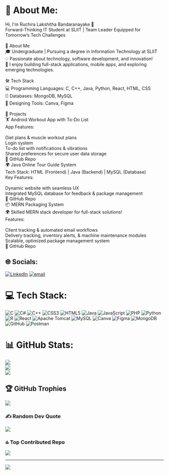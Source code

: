 # 💫 About Me:
Hi, I'm Ruchira Lakshitha Bandaranayake 👋<br>Forward-Thinking IT Student at SLIIT | Team Leader Equipped for Tomorrow’s Tech Challenges<br><br>🚀 About Me<br>🎓 Undergraduate | Pursuing a degree in Information Technology at SLIIT<br>💡 Passionate about technology, software development, and innovation!<br>📌 I enjoy building full-stack applications, mobile apps, and exploring emerging technologies.<br><br>🛠️ Tech Stack<br>💻 Programming Languages: C, C++, Java, Python, React, HTML, CSS<br>🗄️ Databases: MongoDB, MySQL<br>🎨 Designing Tools: Canva, Figma<br><br>📌 Projects<br>🏋️ Android Workout App with To-Do List<br>App Features:<br><br>Diet plans & muscle workout plans<br>Login system<br>To-do list with notifications & vibrations<br>Shared preferences for secure user data storage<br>🔗 GitHub Repo<br>🌍 Java Online Tour Guide System<br>Tech Stack: HTML (Frontend) | Java (Backend) | MySQL (Database)<br>Key Features:<br><br>Dynamic website with seamless UX<br>Integrated MySQL database for feedback & package management<br>🔗 GitHub Repo<br>📦 MERN Packaging System<br>🌍 Skilled MERN stack developer for full-stack solutions!<br>Features:<br><br>Client tracking & automated email workflows<br>Delivery tracking, inventory alerts, & machine maintenance modules<br>Scalable, optimized package management system<br>🔗 GitHub Repo<br>


## 🌐 Socials:
[![LinkedIn](https://img.shields.io/badge/LinkedIn-%230077B5.svg?logo=linkedin&logoColor=white)](https://linkedin.com/in/ruchirabandaranayake) [![email](https://img.shields.io/badge/Email-D14836?logo=gmail&logoColor=white)](mailto:Lruchira58@gmail.cm) 

# 💻 Tech Stack:
![C](https://img.shields.io/badge/c-%2300599C.svg?style=for-the-badge&logo=c&logoColor=white) ![C#](https://img.shields.io/badge/c%23-%23239120.svg?style=for-the-badge&logo=csharp&logoColor=white) ![C++](https://img.shields.io/badge/c++-%2300599C.svg?style=for-the-badge&logo=c%2B%2B&logoColor=white) ![CSS3](https://img.shields.io/badge/css3-%231572B6.svg?style=for-the-badge&logo=css3&logoColor=white) ![HTML5](https://img.shields.io/badge/html5-%23E34F26.svg?style=for-the-badge&logo=html5&logoColor=white) ![Java](https://img.shields.io/badge/java-%23ED8B00.svg?style=for-the-badge&logo=openjdk&logoColor=white) ![JavaScript](https://img.shields.io/badge/javascript-%23323330.svg?style=for-the-badge&logo=javascript&logoColor=%23F7DF1E) ![PHP](https://img.shields.io/badge/php-%23777BB4.svg?style=for-the-badge&logo=php&logoColor=white) ![Python](https://img.shields.io/badge/python-3670A0?style=for-the-badge&logo=python&logoColor=ffdd54) ![R](https://img.shields.io/badge/r-%23276DC3.svg?style=for-the-badge&logo=r&logoColor=white) ![React](https://img.shields.io/badge/react-%2320232a.svg?style=for-the-badge&logo=react&logoColor=%2361DAFB) ![Apache Tomcat](https://img.shields.io/badge/apache%20tomcat-%23F8DC75.svg?style=for-the-badge&logo=apache-tomcat&logoColor=black) ![MySQL](https://img.shields.io/badge/mysql-4479A1.svg?style=for-the-badge&logo=mysql&logoColor=white) ![Canva](https://img.shields.io/badge/Canva-%2300C4CC.svg?style=for-the-badge&logo=Canva&logoColor=white) ![Figma](https://img.shields.io/badge/figma-%23F24E1E.svg?style=for-the-badge&logo=figma&logoColor=white) ![MongoDB](https://img.shields.io/badge/MongoDB-%234ea94b.svg?style=for-the-badge&logo=mongodb&logoColor=white) ![GitHub](https://img.shields.io/badge/github-%23121011.svg?style=for-the-badge&logo=github&logoColor=white) ![Postman](https://img.shields.io/badge/Postman-FF6C37?style=for-the-badge&logo=postman&logoColor=white)
# 📊 GitHub Stats:
![](https://github-readme-stats.vercel.app/api?username=ruchira403&theme=dark&hide_border=false&include_all_commits=false&count_private=false)<br/>
![](https://github-readme-streak-stats.herokuapp.com/?user=ruchira403&theme=dark&hide_border=false)<br/>
![](https://github-readme-stats.vercel.app/api/top-langs/?username=ruchira403&theme=dark&hide_border=false&include_all_commits=false&count_private=false&layout=compact)

## 🏆 GitHub Trophies
![](https://github-profile-trophy.vercel.app/?username=ruchira403&theme=radical&no-frame=false&no-bg=true&margin-w=4)

### ✍️ Random Dev Quote
![](https://quotes-github-readme.vercel.app/api?type=horizontal&theme=radical)

### 🔝 Top Contributed Repo
![](https://github-contributor-stats.vercel.app/api?username=ruchira403&limit=5&theme=dark&combine_all_yearly_contributions=true)

---
[![](https://visitcount.itsvg.in/api?id=ruchira403&icon=0&color=0)](https://visitcount.itsvg.in)

<!-- Proudly created with GPRM ( https://gprm.itsvg.in ) -->
